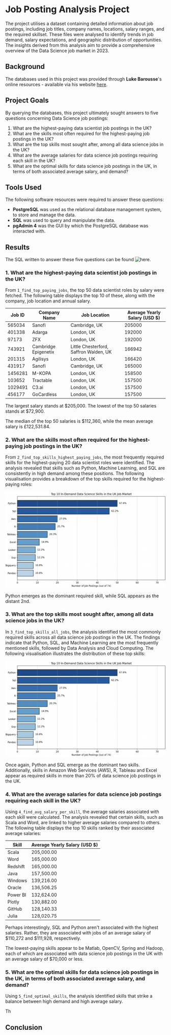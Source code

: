 # Job Posting Analysis Project 

The project utilises a dataset containing detailed information about job postings, including job titles, company names, locations, salary ranges, and the required skillset. These files were analysed to identify trends in job demand, salary expectations, and geographic distribution of opportunities. The insights derived from this analysis aim to provide a comprehensive overview of the Data Science job market in 2023.

## Background

The databases used in this project was provided through __Luke Barousse__'s online resources - available via his website [here](https://www.lukebarousse.com/sql). 

## Project Goals

By querying the databases, this project ultimately sought answers to five questions concerning Data Science job postings: 

1. What are the highest-paying data scientist job postings in the UK? 
2. What are the skills most often required for the highest-paying job postings in the UK?
3. What are the top skills most sought after, among all data science jobs in the UK?
4. What are the average salaries for data science job postings requiring each skill in the UK? 
5. What are the optimal skills for data science job postings in the UK, in terms of both associated average salary, and demand? 

## Tools Used

The following software resources were required to answer these questions: 

- **PostgreSQL** was used as the relational database management system, to store and manage the data. 
- **SQL** was used to query and manipulate the data. 
- **pgAdmin 4** was the GUI by which the PostgreSQL database was interacted with.

## Results

The SQL written to answer these five questions can be found ![here](https://github.com/danielhaslam/Job_Data_Analysis_SQL/tree/main/project_sql). 

### 1. What are the highest-paying data scientist job postings in the UK?

From `1_find_top_paying_jobs`, the top 50 data scientist roles by salary were fetched. The following table displays the top 10 of these, along with the company, job location and annual salary.

| Job ID  | Company Name              | Job Location                             | Average Yearly Salary (USD $) |
|---------|---------------------------|------------------------------------------|----------------------------|
| 565034  | Sanofi                    | Cambridge, UK                            | 205000                     |
| 401338  | Adarga                    | London, UK                               | 192000                     |
| 97173   | ZFX                       | London, UK                               | 192000                     |
| 743921  | Cambridge Epigenetix      | Little Chesterford, Saffron Walden, UK   | 166942                     |
| 201315  | Agilisys                  | London, UK                               | 166420                     |
| 431917  | Sanofi                    | Cambridge, UK                            | 165000                     |
| 1456281 | M-KOPA                    | London, UK                               | 158500                     |
| 103652  | Tractable                 | London, UK                               | 157500                     |
| 1029491 | C3.ai                     | London, UK                               | 157500                     |
| 456177  | GoCardless                | London, UK                               | 157500                     |

The largest salary stands at $205,000. 
The lowest of the top 50 salaries stands at $72,900. 

The median of the top 50 salaries is $112,360, while the mean average salary is 
£122,531.84. 

### 2. What are the skills most often required for the highest-paying job postings in the UK?

From `2_find_top_skills_highest_paying_jobs`, the most frequently required skills for the highest-paying 20 data scientist roles were identified. The analysis revealed that skills such as Python, Machine Learning, and SQL are consistently in high demand among these positions. The following visualisation provides a breakdown of the top skills required for the highest-paying roles:

![](results/3_visual.png)

Python emerges as the dominant required skill, while SQL appears as the distant 2nd.


### 3. What are the top skills most sought after, among all data science jobs in the UK?

In `3_find_top_skills_all_jobs`, the analysis identified the most commonly required skills across all data science job postings in the UK. The findings indicate that Python, SQL, and Machine Learning are the most frequently mentioned skills, followed by Data Analysis and Cloud Computing. The following visualisation illustrates the distribution of these top skills:

![](results/3_visual.png)

Once again, Python and SQL emerge as the dominant two skills. Additionally, skills in Amazon Web Services (AWS), R, Tableau and Excel appear as required skills in more than 20% of data science job postings in the UK.

### 4. What are the average salaries for data science job postings requiring each skill in the UK?

Using `4_find_avg_salary_per_skill`, the average salaries associated with each skill were calculated. The analysis revealed that certain skills, such as Scala and Word, are linked to higher average salaries compared to others. The following table displays the top 10 skills ranked by their associated average salaries:

| Skill     | Average Yearly Salary (USD $) |
|-----------|---------------------|
| Scala     | 205,000.00          |
| Word      | 165,000.00          |
| Redshift  | 165,000.00          |
| Java      | 157,500.00          |
| Windows   | 139,216.00          |
| Oracle    | 136,506.25          |
| Power BI  | 132,624.00          |
| Plotly    | 130,882.00          |
| GitHub    | 128,140.33          |
| Julia     | 128,020.75          |

Perhaps interestingly, SQL and Python aren't associated with the highest salaries. Rather, they are associated with jobs of an average salary of $110,272 and $111,928, respectively. 

The lowest-paying skills appear to be Matlab, OpenCV, Spring and Hadoop, each of which are associated with data science job postings in the UK with an average salary of $70,000 or less.

### 5. What are the optimal skills for data science job postings in the UK, in terms of both associated average salary, and demand?

Using `5_find_optimal_skills`, the analysis identified skills that strike a balance between high demand and high average salary. 

Th

## Conclusion